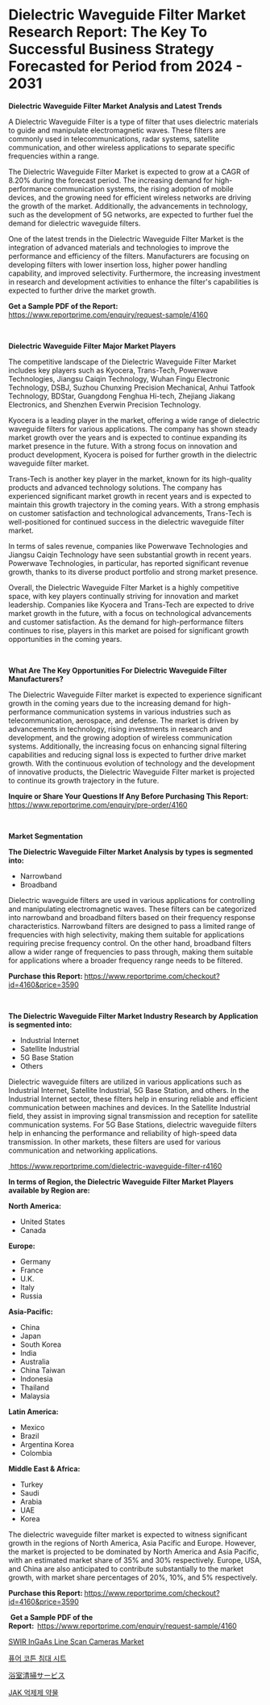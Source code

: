 <p><h1>Dielectric Waveguide Filter Market Research Report: The Key To Successful Business Strategy Forecasted for Period from 2024 - 2031</h1></p><p><strong>Dielectric Waveguide Filter Market Analysis and Latest Trends</strong></p>
<p><p>A Dielectric Waveguide Filter is a type of filter that uses dielectric materials to guide and manipulate electromagnetic waves. These filters are commonly used in telecommunications, radar systems, satellite communication, and other wireless applications to separate specific frequencies within a range.</p><p>The Dielectric Waveguide Filter Market is expected to grow at a CAGR of 8.20% during the forecast period. The increasing demand for high-performance communication systems, the rising adoption of mobile devices, and the growing need for efficient wireless networks are driving the growth of the market. Additionally, the advancements in technology, such as the development of 5G networks, are expected to further fuel the demand for dielectric waveguide filters.</p><p>One of the latest trends in the Dielectric Waveguide Filter Market is the integration of advanced materials and technologies to improve the performance and efficiency of the filters. Manufacturers are focusing on developing filters with lower insertion loss, higher power handling capability, and improved selectivity. Furthermore, the increasing investment in research and development activities to enhance the filter's capabilities is expected to further drive the market growth.</p></p>
<p><strong>Get a Sample PDF of the Report:&nbsp;</strong> <a href="https://www.reportprime.com/enquiry/request-sample/4160">https://www.reportprime.com/enquiry/request-sample/4160</a></p>
<p>&nbsp;</p>
<p><strong>Dielectric Waveguide Filter Major Market Players</strong></p>
<p><p>The competitive landscape of the Dielectric Waveguide Filter Market includes key players such as Kyocera, Trans-Tech, Powerwave Technologies, Jiangsu Caiqin Technology, Wuhan Fingu Electronic Technology, DSBJ, Suzhou Chunxing Precision Mechanical, Anhui Tatfook Technology, BDStar, Guangdong Fenghua Hi-tech, Zhejiang Jiakang Electronics, and Shenzhen Everwin Precision Technology.</p><p>Kyocera is a leading player in the market, offering a wide range of dielectric waveguide filters for various applications. The company has shown steady market growth over the years and is expected to continue expanding its market presence in the future. With a strong focus on innovation and product development, Kyocera is poised for further growth in the dielectric waveguide filter market.</p><p>Trans-Tech is another key player in the market, known for its high-quality products and advanced technology solutions. The company has experienced significant market growth in recent years and is expected to maintain this growth trajectory in the coming years. With a strong emphasis on customer satisfaction and technological advancements, Trans-Tech is well-positioned for continued success in the dielectric waveguide filter market.</p><p>In terms of sales revenue, companies like Powerwave Technologies and Jiangsu Caiqin Technology have seen substantial growth in recent years. Powerwave Technologies, in particular, has reported significant revenue growth, thanks to its diverse product portfolio and strong market presence.</p><p>Overall, the Dielectric Waveguide Filter Market is a highly competitive space, with key players continually striving for innovation and market leadership. Companies like Kyocera and Trans-Tech are expected to drive market growth in the future, with a focus on technological advancements and customer satisfaction. As the demand for high-performance filters continues to rise, players in this market are poised for significant growth opportunities in the coming years.</p></p>
<p>&nbsp;</p>
<p><strong>What Are The Key Opportunities For Dielectric Waveguide Filter Manufacturers?</strong></p>
<p><p>The Dielectric Waveguide Filter market is expected to experience significant growth in the coming years due to the increasing demand for high-performance communication systems in various industries such as telecommunication, aerospace, and defense. The market is driven by advancements in technology, rising investments in research and development, and the growing adoption of wireless communication systems. Additionally, the increasing focus on enhancing signal filtering capabilities and reducing signal loss is expected to further drive market growth. With the continuous evolution of technology and the development of innovative products, the Dielectric Waveguide Filter market is projected to continue its growth trajectory in the future.</p></p>
<p><strong>Inquire or Share Your Questions If Any Before Purchasing This Report:</strong> <a href="https://www.reportprime.com/enquiry/pre-order/4160">https://www.reportprime.com/enquiry/pre-order/4160</a></p>
<p>&nbsp;</p>
<p><strong>Market Segmentation</strong></p>
<p><strong>The Dielectric Waveguide Filter Market Analysis by types is segmented into:</strong></p>
<p><ul><li>Narrowband</li><li>Broadband</li></ul></p>
<p><p>Dielectric waveguide filters are used in various applications for controlling and manipulating electromagnetic waves. These filters can be categorized into narrowband and broadband filters based on their frequency response characteristics. Narrowband filters are designed to pass a limited range of frequencies with high selectivity, making them suitable for applications requiring precise frequency control. On the other hand, broadband filters allow a wider range of frequencies to pass through, making them suitable for applications where a broader frequency range needs to be filtered.</p></p>
<p><strong>Purchase this Report:&nbsp;</strong><a href="https://www.reportprime.com/checkout?id=4160&price=3590">https://www.reportprime.com/checkout?id=4160&price=3590</a></p>
<p>&nbsp;</p>
<p><strong>The Dielectric Waveguide Filter Market Industry Research by Application is segmented into:</strong></p>
<p><ul><li>Industrial Internet</li><li>Satellite Industrial</li><li>5G Base Station</li><li>Others</li></ul></p>
<p><p>Dielectric waveguide filters are utilized in various applications such as Industrial Internet, Satellite Industrial, 5G Base Station, and others. In the Industrial Internet sector, these filters help in ensuring reliable and efficient communication between machines and devices. In the Satellite Industrial field, they assist in improving signal transmission and reception for satellite communication systems. For 5G Base Stations, dielectric waveguide filters help in enhancing the performance and reliability of high-speed data transmission. In other markets, these filters are used for various communication and networking applications.</p></p>
<p><a href="https://www.reportprime.com/dielectric-waveguide-filter-r4160">&nbsp;https://www.reportprime.com/dielectric-waveguide-filter-r4160</a></p>
<p><strong>In terms of Region, the Dielectric Waveguide Filter Market Players available by Region are:</strong></p>
<p>
    <p> <strong> North America: </strong>
        <ul>
            <li>United States</li>
            <li>Canada</li>
        </ul>
        </p> 
    <p> <strong> Europe: </strong>
        <ul>
            <li>Germany</li>
            <li>France</li>
            <li>U.K.</li>
            <li>Italy</li>
            <li>Russia</li>
        </ul>
        </p> 
    <p> <strong> Asia-Pacific: </strong>
        <ul>
            <li>China</li>
            <li>Japan</li>
            <li>South Korea</li>
            <li>India</li>
            <li>Australia</li>
            <li>China Taiwan</li>
            <li>Indonesia</li>
            <li>Thailand</li>
            <li>Malaysia</li>
        </ul>
        </p> 
    <p> <strong> Latin America: </strong>
        <ul>
            <li>Mexico</li>
            <li>Brazil</li>
            <li>Argentina Korea</li>
            <li>Colombia</li>
        </ul>
        </p> 
    <p> <strong> Middle East & Africa: </strong>
        <ul>
            <li>Turkey</li>
            <li>Saudi</li>
            <li>Arabia</li>
            <li>UAE</li>
            <li>Korea</li>
        </ul>
    </p>
    </p>
<p><p>The dielectric waveguide filter market is expected to witness significant growth in the regions of North America, Asia Pacific and Europe. However, the market is projected to be dominated by North America and Asia Pacific, with an estimated market share of 35% and 30% respectively. Europe, USA, and China are also anticipated to contribute substantially to the market growth, with market share percentages of 20%, 10%, and 5% respectively.</p></p>
<p><strong>Purchase this Report: </strong><a href="https://www.reportprime.com/checkout?id=4160&price=3590">https://www.reportprime.com/checkout?id=4160&price=3590</a></p>
<p>&nbsp;<strong>Get a Sample PDF of the Report:&nbsp;&nbsp;</strong><a href="https://www.reportprime.com/enquiry/request-sample/4160">https://www.reportprime.com/enquiry/request-sample/4160</a></p>
<p><strong></strong></p>
<p><p><a href="https://github.com/RoccoManning/Market-Research-Report-List-5/blob/main/swir-ingaas-line-scan-cameras-market.md">SWIR InGaAs Line Scan Cameras Market</a></p><p><a href="https://medium.com/@angelitahessel2022/%EC%88%9C%EB%A9%B4-%EC%B9%A8%EB%8C%80-%EC%8B%9C%ED%8A%B8-%EC%8B%9C%EC%9E%A5-%EB%B6%84%EC%84%9D-cagr-%EC%8B%9C%EC%9E%A5-%EC%84%B8%EB%B6%84%ED%99%94-%EB%B0%8F-%EA%B8%80%EB%A1%9C%EB%B2%8C-%EC%82%B0%EC%97%85-%EA%B0%9C%EC%9A%94-db844ef67e51">퓨어 코튼 침대 시트</a></p><p><a href="https://github.com/oqxogxyvqe90775/Market-Research-Report-List-2/blob/main/333556873435.md">浴室清掃サービス</a></p><p><a href="https://medium.com/@margrethowe2016/jak-%EC%96%B5%EC%A0%9C%EC%A0%9C-%EC%95%BD%EB%AC%BC-%EC%8B%9C%EC%9E%A5-%EA%B7%9C%EB%AA%A8%EB%8A%94-%EA%B8%80%EB%A1%9C%EB%B2%8C-%EC%97%85%EC%A2%85%EC%97%90%EC%84%9C-%EC%B5%9C%EC%A0%81%EC%9D%98-%EB%A7%88%EC%BC%80%ED%8C%85-%EC%B1%84%EB%84%90%EC%9D%84-%EB%B3%B4%EC%97%AC%EC%A4%8D%EB%8B%88%EB%8B%A4-d5f950939969">JAK 억제제 약물</a></p></p>